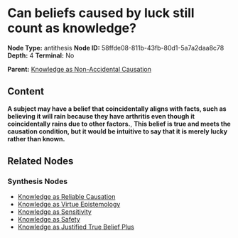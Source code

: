 # Can beliefs caused by luck still count as knowledge?

**Node Type:** antithesis
**Node ID:** 58ffde08-811b-43fb-80d1-5a7a2daa8c78
**Depth:** 4
**Terminal:** No

**Parent:** [Knowledge as Non-Accidental Causation](knowledge-as-non-accidental-causation-synthesis-e038905b-1835-4397-8a81-d684680e0225.md)

## Content

**A subject may have a belief that coincidentally aligns with facts, such as believing it will rain because they have arthritis even though it coincidentally rains due to other factors.**, **This belief is true and meets the causation condition, but it would be intuitive to say that it is merely lucky rather than known.**

## Related Nodes

### Synthesis Nodes

- [Knowledge as Reliable Causation](knowledge-as-reliable-causation-synthesis-77b0fdd1-ce59-4c91-a421-671cd3db0c17.md)
- [Knowledge as Virtue Epistemology](knowledge-as-virtue-epistemology-synthesis-08d3d941-56ee-4a31-8c71-0065658a46a9.md)
- [Knowledge as Sensitivity](knowledge-as-sensitivity-synthesis-1f5c6070-5498-4f51-97f1-faf01526ea4b.md)
- [Knowledge as Safety](knowledge-as-safety-synthesis-91c047ee-918d-4cff-b861-0a7c5a833b9a.md)
- [Knowledge as Justified True Belief Plus](knowledge-as-justified-true-belief-plus-synthesis-b1711432-3099-4a14-a89e-4d95f51d850e.md)
